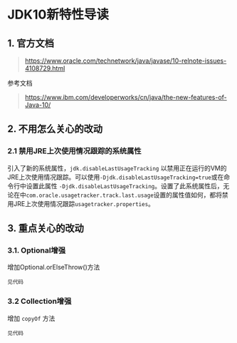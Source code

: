 # JDK10新特性导读

## 1. 官方文档

> https://www.oracle.com/technetwork/java/javase/10-relnote-issues-4108729.html

参考文档

> https://www.ibm.com/developerworks/cn/java/the-new-features-of-Java-10/

## 2. 不用怎么关心的改动

### 2.1 禁用JRE上次使用情况跟踪的系统属性 

引入了新的系统属性，`jdk.disableLastUsageTracking` 以禁用正在运行的VM的JRE上次使用情况跟踪。可以使用`-Djdk.disableLastUsageTracking=true`或在命令行中设置此属性 `-Djdk.disableLastUsageTracking`。设置了此系统属性后，无论在中`com.oracle.usagetracker.track.last.usage`设置的属性值如何，都将禁用JRE上次使用情况跟踪`usagetracker.properties`。

## 3. 重点关心的改动

### 3.1. Optional增强

增加Optional.orElseThrow()方法

    见代码
    
### 3.2 Collection增强

增加 `copyOf` 方法

    见代码
    
